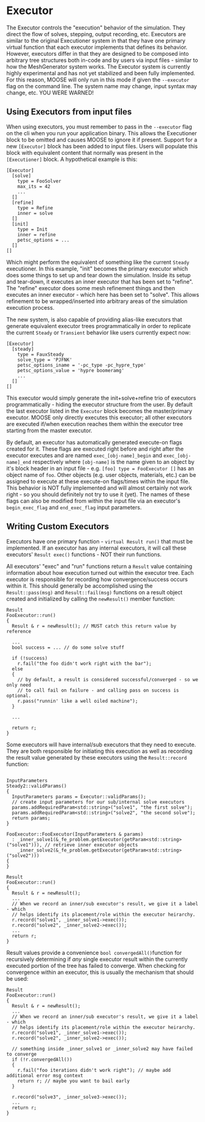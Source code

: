 # Executor

The Executor controls the "execution" behavior of the simulation. They direct
the flow of solves, stepping, output recording, etc.  Executors are similar to
the original Executioner system in that they have one primary virtual function
that each executor implements that defines its behavior.  However, executors
differ in that they are designed to be composed into arbitrary tree structures
both in-code and by users via input files - similar to how the MeshGenerator
system works.  The Executor system is currently highly experimental and has not
yet stabilized and been fully implemented.  For this reason, MOOSE will only
run in this mode if given the `--executor` flag on the command line.  The system
name may change, input syntax may change, etc.  YOU WERE WARNED!

## Using Executors from input files

When using executors, you must remember to pass in the `--executor` flag on the
cli when you run your application binary.  This allows the Executioner block
to be omitted and causes MOOSE to ignore it if present.  Support for a new
`[Executor]` block has been added to input files.  Users will populate this
block with equivalent content that normally was present in the `[Executioner]` block.
A hypothetical example is this:

```
[Executor]
  [solve]
    type = FooSolver
    max_its = 42
    ...
  []
  [refine]
    type = Refine
    inner = solve
  []
  [init]
    type = Init
    inner = refine
    petsc_options = ...
  []
[]
```

Which might perform the equivalent of something like the current `Steady`
executioner.  In this example, "init" becomes the primary executor which does
some things to set up and tear down the simulation.  Inside its setup and
tear-down, it executes an inner executor that has been set to "refine".  The
"refine" executor does some mesh refinement things and then executes an inner
executor - which here has been set to "solve". This allows refinement to be
wrapped/inserted into arbitrary areas of the simulation execution process.

The new system, is also capable of providing alias-like executors that generate
equivalent executor trees programmatically in order to replicate the current
`Steady` or `Transient` behavior like users currently expect now:

```
[Executor]
  [steady]
    type = FauxSteady
    solve_type = 'PJFNK'
    petsc_options_iname = '-pc_type -pc_hypre_type'
    petsc_options_value = 'hypre boomeramg'
    ...
  []
[]
```

This executor would simply generate the init+solve+refine trio of executors
programmatically - hiding the executor structure from the user.  By default the
last executor listed in the `Executor` block becomes the master/primary executor.
MOOSE only directly executes this executor; all other executors are executed if/when
execution reaches them within the executor tree starting from the master executor.

By default, an executor has automatically generated execute-on flags created for
it.  These flags are executed right before and right after the executor executes
and are named `exec_[obj-name]_begin` and `exec_[obj-name]_end` respectively
where `[obj-name]` is the name given to an object by it's block header in an
input file - e.g. `[foo] type = FooExecutor []` has an object name of `foo`.
Other objects (e.g. user objects, materials, etc.) can be assigned to execute at
these execute-on flags/times within the input file.  This behavior is NOT
fully implemented and will almost certainly not work right - so you should
definitely not try to use it (yet).  The names of these flags can also be
modified from within the input file via an executor's `begin_exec_flag` and
`end_exec_flag` input parameters.

## Writing Custom Executors

Executors have one primary function - `virtual Result run()` that must
be implemented.  If an executor has any internal executors, it will call these
executors' `Result exec()` functions - NOT their run functions.

All executors' "exec" and "run" functions return a `Result` value containing
information about how execution turned out within the executor tree.  Each
executor is responsible for recording how convergence/success occurs within it.
This should generally be accomplished using the `Result::pass(msg)` and
`Result::fail(msg)` functions on a result object created and initialized
by calling the `newResult()` member function:

```
Result
FooExecutor::run()
{
  Result & r = newResult(); // MUST catch this return value by reference

  ...
  bool success = ... // do some solve stuff

  if (!success)
    r.fail("the foo didn't work right with the bar");
  else
  {
    // by default, a result is considered successful/converged - so we only need
    // to call fail on failure - and calling pass on success is optional.
    r.pass("runnin' like a well oiled machine");
  }

  ...

  return r;
}
```

Some executors will have internal/sub executors that they need to execute.  They
are both responsible for initiating this execution as well as recording the
result value generated by these executors using the `Result::record` function:

```

InputParameters
Steady2::validParams()
{
  InputParameters params = Executor::validParams();
  // create input parameters for our sub/internal solve executors
  params.addRequiredParam<std::string>("solve1", "the first solve");
  params.addRequiredParam<std::string>("solve2", "the second solve");
  return params;
}

FooExecutor::FooExecutor(InputParameters & params)
  : _inner_solve1(&_fe_problem.getExecutor(getParam<std::string>("solve1"))), // retrieve inner executor objects
    _inner_solve2(&_fe_problem.getExecutor(getParam<std::string>("solve2")))
{
}

Result
FooExecutor::run()
{
  Result & r = newResult();
  ...
  // When we record an inner/sub executor's result, we give it a label - which
  // helps identify its placement/role within the executor heirarchy.
  r.record("solve1", _inner_solve1->exec());
  r.record("solve2", _inner_solve2->exec());
  ...
  return r;
}
```

Result values provide a convenience `bool convergedAll()`function for
recursively determining if *any* single executor result within the currently
executed portion of the tree has failed to converge.  When checking for
convergence within an executor, this is usually the mechanism that should be
used:

```
Result
FooExecutor::run()
{
  Result & r = newResult();
  ...
  // When we record an inner/sub executor's result, we give it a label - which
  // helps identify its placement/role within the executor heirarchy.
  r.record("solve1", _inner_solve1->exec());
  r.record("solve2", _inner_solve2->exec());

  // something inside _inner_solve1 or _inner_solve2 may have failed to converge
  if (!r.convergedAll())
  {
    r.fail("foo iterations didn't work right"); // maybe add additional error msg context
    return r; // maybe you want to bail early
  }

  r.record("solve3", _inner_solve3->exec());
  ...
  return r;
}
```
